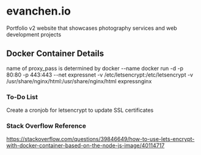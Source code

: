 # evanchen.io
Portfolio v2 website that showcases photography services and web development projects

## Docker Container Details
name of proxy_pass is determined by docker --name
docker run -d -p 80:80 -p 443:443  --net expressnet     -v /etc/letsencrypt:/etc/letsencrypt     -v /usr/share/nginx/html:/usr/share/nginx/html     expressnginx

### To-Do List
Create a cronjob for letsencrypt to update SSL certificates 

### Stack Overflow Reference
https://stackoverflow.com/questions/39846649/how-to-use-lets-encrypt-with-docker-container-based-on-the-node-js-image/40114717

